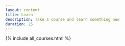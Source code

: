 ```yaml
---
layout: content
title: Learn
description: Take a course and learn something new
duration: 25
---
```

{% include all_courses.html %}
